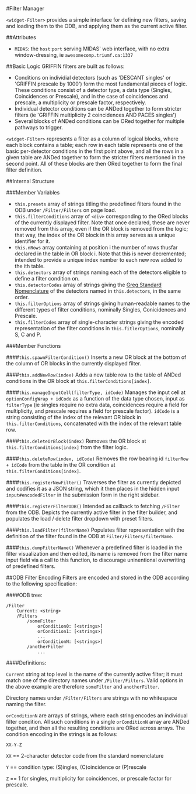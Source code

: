 #Filter Manager

`<widget-Filter>` provides a simple interface for defining new filters, saving and loading them to the ODB, and applying them as the current active filter.

##Attributes

 - `MIDAS`: the `host`:`port` serving MIDAS' web interface, with no extra window-dressing, ie `awesomecomp.triumf.ca:1337`

##Basic Logic
GRIFFIN filters are built as follows: 
 - Conditions on individial detectors (such as 'DESCANT singles' or 'GRIFFIN prescale by 1000') form the most fundamental pieces of logic.  These conditions consist of a detector type, a data type (Singles, Coincidences or Prescale), and in the case of coincidences and prescale, a multiplicity or prescale factor, respectively.
 - Individual detector conditions can be ANDed together to form stricter filters (ie 'GRIFFIN multiplicity 2 coincidences AND PACES singles')
 - Several blocks of ANDed conditions can be ORed together for multiple pathways to trigger.

 `<widget-Filter>` represents a filter as a column of logical blocks, where each block contains a table; each row in each table represents one of the basic per-detector conditions in the first point above, and all the rows in a given table are ANDed together to form the stricter filters mentioned in the second point.  All of these blocks are then ORed together to form the final filter definition.

##Internal Structure

###Member Variables
 - `this.presets` array of strings titling the predefined filters found in the ODB under `/Filter/Filters` on page load.
 - `this.filterConditions` array of `<div>` corresponding to the ORed blocks of the currently displayed filter.  Note that once declared, these are never removed from this array, even if the OR block is removed from the logic; that way, the index of the OR block in this array serves as a unique identifier for it.
 - `this.nRows` array containing at position i the number of rows thusfar declared in the table in OR block i.  Note that this is never decremented; intended to provide a unique index number to each new row added to the ith table.
 - `this.detectors` array of strings naming each of the detectors eligible to define a filter condition on.
 - `this.detectorCodes` array of strings giving the [Greg Standard Nomenclature](https://www.triumf.info/wiki/tigwiki/index.php/Detector_Nomenclature) of the detectors named in `this.detectors`, in the same order.
 - `this.filterOptions` array of strings giving human-readable names to the different types of filter conditions, nominally Singles, Conicidences and Prescale.
 - `this.filterCodes` array of single-character strings giving the encoded representation of the filter conditions in `this.fitlerOptions`, nominally S, C and P.


###Member Functions

####`this.spawnFilterCondition()`
Inserts a new OR block at the bottom of the column of OR blocks in the currently displayed filter.

####`this.addNewRow(index)`
Adds a new table row to the table of ANDed conditions in the OR block at `this.filterConditions[index]`.

####`this.manageInputCell(filterType, idCode)`
Manages the input cell at `optionConfigWrap + idCode` as a function of the data type chosen, input as `filterType` (ie singles require no extra data, coincidences require a field for multiplicity, and prescale requires a field for prescale factor).  `idCode` is a string consisting of the index of the relevant OR block in `this.filterConditions`, concatenated with the index of the relevant table row.

####`this.deleteOrBlock(index)`
Removes the OR block at `this.filterConditions[index]` from the filter logic.

####`this.deleteRow(index, idCode)`
Removes the row bearing id `filterRow + idCode` from the table in the OR condition at `this.filterConditions[index]`.

####`this.registerNewFilter()`
Traverses the filter as currently depicted and codifies it as a JSON string, which it then places in the hidden input `input#encodedFilter` in the submission form in the right sidebar.

####`this.registerFilterODB()`
Intended as callback to fetching `/Filter` from the ODB.  Depicts the currently active filter in the filter builder, and populates the load / delete filter dropdown with preset filters.

####`this.loadFilter(filterName)`
Populates filter representation with the definition of the filter found in the ODB at `Filter/Filters/filterName`.

####`this.dumpFilterName()`
Whenever a predefined filter is loaded in the filter visualization and then edited, its name is removed from the filter name input field via a call to this function, to discourage uninentional overwriting of predefined filters.


##ODB Filter Encoding
Filters are encoded and stored in the ODB according to the following specification:

####ODB tree:

```
/Filter
    Current: <string>
    /Filters
        /someFilter
            orCondition0: [<strings>]
            orCondition1: [<strings>]
            ...
            orConditionN: [<strings>]
        /anotherFilter
            ...
```

####Definitions:

`Current` string at top level is the name of the currently active filter; it must match one of the directory names under `/Filter/Filters`.  Valid options in the above example are therefore `someFilter` and `anotherFilter`.

Directory names under `/Filter/Filters` are strings with no whitespace naming the filter.

`orConditionN` are arrays of strings, where each string encodes an individual filter condition.  All such conditions in a single `orConditionN` array are ANDed together, and then all the resulting conditions are ORed across arrays.  The condition encoding in the strings is as follows:

`XX-Y-Z`

`XX` == 2-character detector code from the standard nomenclature

`Y` == condition type: (S)ingles, (C)oincidence or (P)rescale

`Z` == 1 for singles, multiplicity for coincidences, or prescale factor for prescale.

